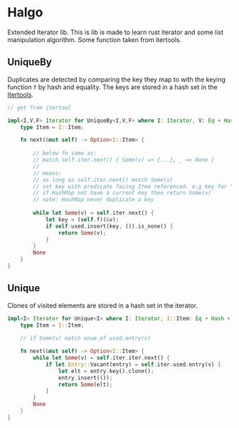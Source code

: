 # Halgo
Extended Iterator lib. This is lib is made to learn rust iterator and some list manipulation algorithm. Some function taken from itertools.

## UniqueBy

Duplicates are detected by comparing the key they map to with the keying function `f` by hash and equality. The keys are stored in a hash set in the [Itertools](https://crates.io/crates/itertools).
	
``` rust
// get from itertool

impl<I,V,F> Iterator for UniqueBy<I,V,F> where I: Iterator, V: Eq + Hash, F: FnMut(&I::Item) -> V {
    type Item = I::Item;

    fn next(&mut self) -> Option<I::Item> {
	
		// below fn same as:
		// match self.iter.next() { Some(v) => {...}, _ => None }
		//
		// means:
		// as long as self.iter.next() match Some(v)
		// set key with predicate facing Item referenced. e.g key for "abc" is 3 for |v| v.len()
		// if HashMap not have a current key then return Some(v)
		// note: HashMap never duplicate a key
		
        while let Some(v) = self.iter.next() {
            let key = (self.f)(&v);
            if self.used.insert(key, ()).is_none() {
                return Some(v);
            }
        }
        None		
    }
}
```

## Unique

Clones of visited elements are stored in a hash set in the iterator.

``` rust
impl<I> Iterator for Unique<I> where I: Iterator, I::Item: Eq + Hash + Clone {
    type Item = I::Item;
	
	// if Some(v) match enum of used.entry(v)

    fn next(&mut self) -> Option<I::Item> {
        while let Some(v) = self.iter.iter.next() {
            if let Entry::Vacant(entry) = self.iter.used.entry(v) {
                let elt = entry.key().clone();
                entry.insert(());
                return Some(elt);
            }
        }
        None
    }
}
```

